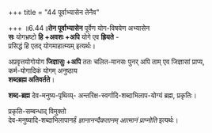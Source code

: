 +++
title = "44 पूर्वाभ्यासेन तेनैव"

+++
॥6.44॥**तेन पूर्वाभ्यासेन** पूर्वेण योग-विषयेण अभ्यासेन   
**सः** योगभ्रष्टो **हि +अवशः +अपि** योगे एव **ह्रियते** -  
प्रसिद्धं हि एतद् योगमाहात्म्यम् इत्यर्थः। 

अप्रवृत्तयोगोयोग **जिज्ञासुः +अपि** ततः चलित-मानसः
पुनर् अपि ताम् एव जिज्ञासां प्राप्य,  
कर्म-योगादिकं योगम् अनुष्ठाय  
**शब्दब्रह्म अतिवर्तते**। 

**शब्द-ब्रह्म** देव-मनुष्य-पृथिव्य्- अन्तरिक्ष-स्वर्गादि-शब्दाभिलाप-योग्यं ब्रह्म, प्रकृतिः।  

प्रकृति-सम्बन्धाद् विमुक्तो  
देव-मनुष्यादि-शब्दाभिलापानर्हं _ज्ञानानन्दैकतानम् आत्मानं प्राप्नोति_ इत्यर्थः।  

